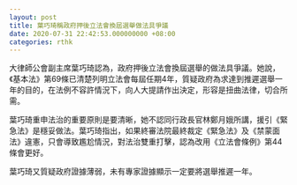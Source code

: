```yaml
---
layout: post
title: 葉巧琦稱政府押後立法會換屆選舉做法具爭議
date: 2020-07-31 22:42:53.000000000 +08:00
categories: rthk
---
```


大律師公會副主席葉巧琦認為，政府押後立法會換屆選舉的做法具爭議。她說，《基本法》第69條已清楚列明立法會每屆任期4年，質疑政府為求達到推遲選舉一年的目的，在法例不容許情況下，向人大提請作出決定，形容是扭曲法律，切合所需。

葉巧琦重申法治的重要原則是要清晰，她不認同行政長官林鄭月娥所講，援引《緊急法》是穩妥做法。葉巧琦指出，如果終審法院最終裁定《緊急法》及《禁蒙面法》違憲，只會導致尷尬情況，對法治雙重打擊，認為改用《立法會條例》第44條會更好。

葉巧琦又質疑政府證據薄弱，未有專家證據顯示一定要將選舉推遲一年。
